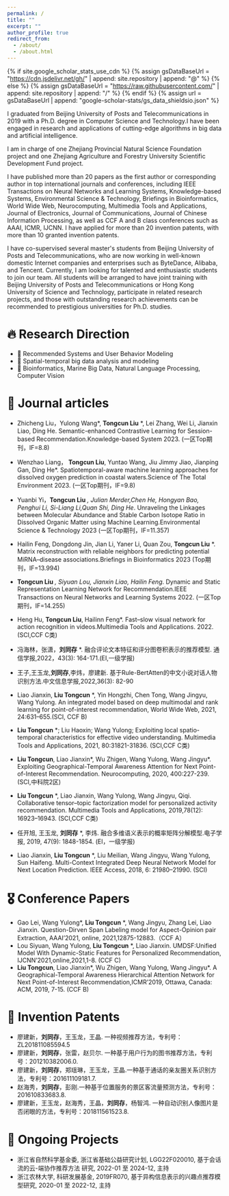 ```yaml
---
permalink: /
title: ""
excerpt: ""
author_profile: true
redirect_from: 
  - /about/
  - /about.html
---
```


{% if site.google_scholar_stats_use_cdn %}
{% assign gsDataBaseUrl = "https://cdn.jsdelivr.net/gh/" | append: site.repository | append: "@" %}
{% else %}
{% assign gsDataBaseUrl = "https://raw.githubusercontent.com/" | append: site.repository | append: "/" %}
{% endif %}
{% assign url = gsDataBaseUrl | append: "google-scholar-stats/gs_data_shieldsio.json" %}

<span class='anchor' id='about-me'></span>

I graduated from Beijing University of Posts and Telecommunications in 2019 with a Ph.D. degree in Computer Science and Technology.I have been engaged in research and applications of cutting-edge algorithms in big data and artificial intelligence.

I am in charge of one Zhejiang Provincial Natural Science Foundation project and one Zhejiang Agriculture and Forestry University Scientific Development Fund project.

I have published more than 20 papers as the first author or corresponding author in top international journals and conferences, including IEEE Transactions on Neural Networks and Learning Systems, Knowledge-based Systems, Environmental Science & Technology, Briefings in Bioinformatics, World Wide Web, Neurocomputing, Multimedia Tools and Applications, Journal of Electronics, Journal of Communications, Journal of Chinese Information Processing, as well as CCF A and B class conferences such as AAAI, ICMR, IJCNN. I have applied for more than 20 invention patents, with more than 10 granted invention patents.

I have co-supervised several master's students from Beijing University of Posts and Telecommunications, who are now working in well-known domestic Internet companies and enterprises such as ByteDance, Alibaba, and Tencent. Currently, I am looking for talented and enthusiastic students to join our team. All students will be arranged to have joint training with Beijing University of Posts and Telecommunications or Hong Kong University of Science and Technology, participate in related research projects, and those with outstanding research achievements can be recommended to prestigious universities for Ph.D. studies.



# 🔥 Research Direction
- 🎉 Recommended Systems and User Behavior Modeling
- 🎉 Spatial-temporal big data analysis and modeling
- 🎉 Bioinformatics, Marine Big Data, Natural Language Processing, Computer Vision

# 📝 Journal articles 

- Zhicheng Liu，Yulong Wang*, **Tongcun Liu** *, Lei Zhang, Wei Li, Jianxin Liao, Ding He. Semantic-enhanced Contrastive Learning for Session-based Recommendation.Knowledge-based System 2023. (一区Top期刊，IF=8.8)
- Wenzhao Liang， **Tongcun Liu**, Yuntao Wang, Jiu Jimmy Jiao, Jianping Gan, Ding He*. Spatiotemporal-aware machine learning approaches for dissolved oxygen prediction in coastal waters.Science of The Total Environment 2023. (一区Top期刊，IF=9.8)
- Yuanbi Yi，**Tongcun Liu** *, Julian Merder,Chen He, Hongyan Bao, Penghui Li, Si-Liang Li,Quan Shi, Ding He*. Unraveling the Linkages between Molecular Abundance and Stable Carbon Isotope Ratio in Dissolved Organic Matter using Machine Learning.Environmental Science & Technology 2023 (一区Top期刊，IF=11.357)
- Hailin Feng, Dongdong Jin, Jian Li, Yaner Li, Quan Zou, **Tongcun Liu** *. Matrix reconstruction with reliable neighbors for predicting potential MiRNA–disease associations.Briefings in Bioinformatics 2023 (Top期刊，IF=13.994)
- **Tongcun Liu** *, Siyuan Lou, Jianxin Liao, Hailin Feng*. Dynamic and Static Representation Learning Network for Recommendation.IEEE Transactions on Neural Networks and Learning Systems 2022. (一区Top期刊，IF=14.255)
- Heng Hu, **Tongcun Liu**, Hailinn Feng*. Fast–slow visual network for action recognition in videos.Multimedia Tools and Applications. 2022.(SCI,CCF C类)
- 冯海林，张潇，**刘同存** *. 融合评论文本特征和评分图卷积表示的推荐模型. 通信学报,2022，43(3): 164-171.(EI,一级学报)
- 王子,王玉龙,**刘同存**,李炜，廖建新. 基于Rule-BertAtten的中文小说对话人物识别方法.中文信息学报,2022,36(3): 82-90
- Liao Jianxin, **Liu Tongcun** *, Yin Hongzhi, Chen Tong, Wang Jingyu, Wang Yulong. An integrated model based on deep multimodal and rank learning for point-of-interest recommendation, World Wide Web, 2021, 24:631–655.(SCI, CCF B)
- **Liu Tongcun** *; Liu Haoxin; Wang Yulong; Exploiting local spatio-temporal characteristics for effective video understanding. Multimedia Tools and Applications, 2021, 80:31821-31836. (SCI,CCF C类)
- **Liu Tongcun**, Liao Jianxin*, Wu Zhigen, Wang Yulong, Wang Jingyu*. Exploiting Geographical-Temporal Awareness Attention for Next Point-of-Interest Recommendation. Neurocomputing, 2020, 400:227-239.(SCI,中科院2区)

- **Liu Tongcun** *, Liao Jianxin, Wang Yulong, Wang Jingyu, Qiqi. Collaborative tensor–topic factorization model for personalized activity recommendation. Multimedia Tools and Applications, 2019,78(12): 16923–16943. (SCI,CCF C类)

- 任开旭, 王玉龙, **刘同存** *, 李炜. 融合多维语义表示的概率矩阵分解模型.电子学报, 2019, 47(9): 1848-1854. (EI，一级学报)

- Liao Jianxin, **Liu Tongcun** *, Liu Meilian, Wang Jingyu, Wang Yulong, Sun Haifeng. Multi-Context Integrated Deep Neural Network Model for Next Location Prediction. IEEE Access, 2018, 6: 21980–21990. (SCI)

  
# 🎖 Conference Papers
- Gao Lei, Wang Yulong*, **Liu Tongcun** *, Wang Jingyu, Zhang Lei, Liao Jianxin. Question-Dirven Span Labeling model for Aspect-Opinion pair Extraction, AAAI’2021, online, 2021,12875-12883.（CCF A）
- Lou Siyuan, Wang Yulong, **Liu Tongcun** *, Liao Jianxin. UMDSF:Unified Model With Dynamic-Static Features for Personalized Recommendation, IJCNN’2021,online,2021,1-8. (CCF C)
- **Liu Tongcun**, Liao Jianxin*, Wu Zhigen, Wang Yulong, Wang Jingyu*. A Geographical-Temporal Awareness Hierarchical Attention Network for Next Point-of-Interest Recommendation,ICMR’2019, Ottawa, Canada: ACM, 2019, 7-15. (CCF B)

# 📖 Invention Patents
- 廖建新，**刘同存**，王玉龙，王晶. 一种视频推荐方法，专利号：ZL201811085594.5
- 廖建新，**刘同存**，张雷，赵贝尔. 一种基于用户行为的图书推荐方法，专利号：201210382006.0.
- 廖建新，**刘同存**，郑瑶琳，王玉龙，王晶.一种基于通话的亲友圈关系识别方法，专利号：201611109181.7.
- 赵海秀，**刘同存**，彭刚.一种基于位置服务的景区客流量预测方法，专利号：201610833683.8.
- 廖建新，王玉龙，赵海秀，王晶，**刘同存**，杨智鸿. 一种自动识别人像图片是否闭眼的方法，专利号：201811561523.8.

# 💬 Ongoing Projects
- 浙江省自然科学基金委, 浙江省基础公益研究计划, LGG22F020010, 基于会话流的云-端协作推荐方法 研究, 2022-01 至 2024-12, 主持
- 浙江农林大学, 科研发展基金, 2019FR070, 基于异构信息表示的兴趣点推荐模型研究, 2020-01 至 2022-12, 主持

